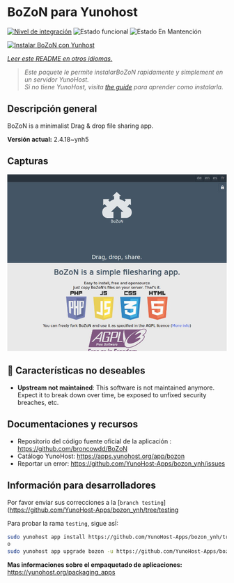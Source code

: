 <!--
Este archivo README esta generado automaticamente<https://github.com/YunoHost/apps/tree/master/tools/readme_generator>
No se debe editar a mano.
-->

# BoZoN para Yunohost

[![Nivel de integración](https://dash.yunohost.org/integration/bozon.svg)](https://dash.yunohost.org/appci/app/bozon) ![Estado funcional](https://ci-apps.yunohost.org/ci/badges/bozon.status.svg) ![Estado En Mantención](https://ci-apps.yunohost.org/ci/badges/bozon.maintain.svg)

[![Instalar BoZoN con Yunhost](https://install-app.yunohost.org/install-with-yunohost.svg)](https://install-app.yunohost.org/?app=bozon)

*[Leer este README en otros idiomas.](./ALL_README.md)*

> *Este paquete le permite instalarBoZoN rapidamente y simplement en un servidor YunoHost.*  
> *Si no tiene YunoHost, visita [the guide](https://yunohost.org/install) para aprender como instalarla.*

## Descripción general

BoZoN is a minimalist Drag & drop file sharing app.


**Versión actual:** 2.4.18~ynh5

## Capturas

![Captura de BoZoN](./doc/screenshots/bozon_screenshot.png)

## :red_circle: Características no deseables

- **Upstream not maintained**: This software is not maintained anymore. Expect it to break down over time, be exposed to unfixed security breaches, etc.

## Documentaciones y recursos

- Repositorio del código fuente oficial de la aplicación : <https://github.com/broncowdd/BoZoN>
- Catálogo YunoHost: <https://apps.yunohost.org/app/bozon>
- Reportar un error: <https://github.com/YunoHost-Apps/bozon_ynh/issues>

## Información para desarrolladores

Por favor enviar sus correcciones a la [`branch testing`](https://github.com/YunoHost-Apps/bozon_ynh/tree/testing

Para probar la rama `testing`, sigue asÍ:

```bash
sudo yunohost app install https://github.com/YunoHost-Apps/bozon_ynh/tree/testing --debug
o
sudo yunohost app upgrade bozon -u https://github.com/YunoHost-Apps/bozon_ynh/tree/testing --debug
```

**Mas informaciones sobre el empaquetado de aplicaciones:** <https://yunohost.org/packaging_apps>
